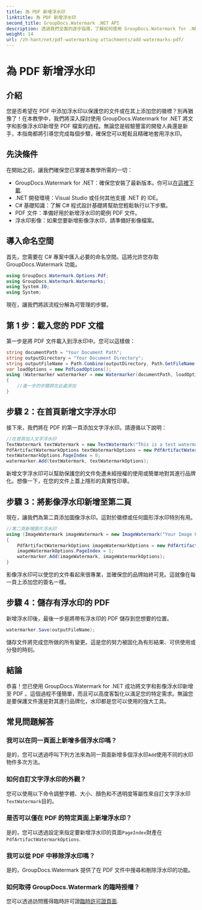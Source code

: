 ```yaml
---
title: 為 PDF 新增浮水印
linktitle: 為 PDF 新增浮水印
second_title: GroupDocs.Watermark .NET API
description: 透過我們全面的逐步指南，了解如何使用 GroupDocs.Watermark for .NET 將文字和影像浮水印新增至 PDF。
weight: 14
url: /zh-hant/net/pdf-watermarking-attachments/add-watermarks-pdf/
---
```


# 為 PDF 新增浮水印

## 介紹
您是否希望在 PDF 中添加浮水印以保護您的文件或在其上添加您的徽標？別再猶豫了！在本教學中，我們將深入探討使用 GroupDocs.Watermark for .NET 將文字和影像浮水印新增至 PDF 檔案的過程。無論您是經驗豐富的開發人員還是新手，本指南都將引導您完成每個步驟，確保您可以輕鬆且精確地套用浮水印。
## 先決條件
在開始之前，讓我們確保您已掌握本教學所需的一切：
-  GroupDocs.Watermark for .NET：確保您安裝了最新版本。你可以[在這裡下載](https://releases.groupdocs.com/Watermark/net/).
- .NET 開發環境：Visual Studio 或任何其他支援 .NET 的 IDE。
- C# 基礎知識：了解 C# 程式設計基礎將幫助您輕鬆執行以下步驟。
- PDF 文件：準備好用於新增浮水印的範例 PDF 文件。
- 浮水印影像：如果您要新增影像浮水印，請準備好影像檔案。
## 導入命名空間
首先，您需要在 C# 專案中匯入必要的命名空間。這將允許您存取 GroupDocs.Watermark 功能。
```csharp
using GroupDocs.Watermark.Options.Pdf;
using GroupDocs.Watermark.Watermarks;
using System.IO;
using System;
```
現在，讓我們將該流程分解為可管理的步驟。
## 第 1 步：載入您的 PDF 文檔
第一步是將 PDF 文件載入到浮水印中。您可以這樣做：
```csharp
string documentPath = "Your Document Path";
string outputDirectory = "Your Document Directory";
string outputFileName = Path.Combine(outputDirectory, Path.GetFileName(documentPath));
var loadOptions = new PdfLoadOptions();
using (Watermarker watermarker = new Watermarker(documentPath, loadOptions))
{
    //進一步的步驟將在此處添加
}
```
## 步驟 2：在首頁新增文字浮水印
接下來，我們將在 PDF 的第一頁添加文字浮水印。請遵循以下說明：
```csharp
//在首頁加入文字浮水印
TextWatermark textWatermark = new TextWatermark("This is a test watermark", new Font("Arial", 8));
PdfArtifactWatermarkOptions textWatermarkOptions = new PdfArtifactWatermarkOptions();
textWatermarkOptions.PageIndex = 0;
watermarker.Add(textWatermark, textWatermarkOptions);
```

新增文字浮水印可以幫助保護您的文件免遭未經授權的使用或簡單地對其進行品牌化。想像一下，在您的文件上蓋上隱形的真實性印章。
## 步驟 3：將影像浮水印新增至第二頁
現在，讓我們為第二頁添加圖像浮水印。這對於徽標或任何圖形浮水印特別有用。
```csharp
//第二頁新增圖片浮水印
using (ImageWatermark imageWatermark = new ImageWatermark("Your Image Path"))
{
    PdfArtifactWatermarkOptions imageWatermarkOptions = new PdfArtifactWatermarkOptions();
    imageWatermarkOptions.PageIndex = 1;
    watermarker.Add(imageWatermark, imageWatermarkOptions);
}
```

影像浮水印可以使您的文件看起來很專業，並確保您的品牌始終可見。這就像在每一頁上添加您的簽名一樣。
## 步驟 4：儲存有浮水印的 PDF
新增浮水印後，最後一步是將帶有浮水印的 PDF 儲存到您想要的位置。
```csharp
watermarker.Save(outputFileName);
```
儲存文件將完成您所做的所有變更。這是您的努力被固化為有形結果、可供使用或分發的時刻。
## 結論
恭喜！您已使用 GroupDocs.Watermark for .NET 成功將文字和影像浮水印新增至 PDF 。這個過程不僅簡單，而且可以高度客製化以滿足您的特定需求。無論您是要保護文件還是對其進行品牌化，水印都是您可以使用的強大工具。
## 常見問題解答
### 我可以在同一頁面上新增多個浮水印嗎？
是的，您可以透過呼叫下列方法來為同一頁面新增多個浮水印`Add`使用不同的水印物件多次方法。
### 如何自訂文字浮水印的外觀？
您可以使用以下命令調整字體、大小、顏色和不透明度等屬性來自訂文字浮水印`TextWatermark`目的。
### 是否可以僅在 PDF 的特定頁面上新增浮水印？
是的，您可以透過設定來指定要新增浮水印的頁面`PageIndex`財產在`PdfArtifactWatermarkOptions`.
### 我可以從 PDF 中移除浮水印嗎？
是的，GroupDocs.Watermark 提供了在 PDF 文件中搜尋和刪除浮水印的功能。
### 如何取得 GroupDocs.Watermark 的臨時授權？
您可以透過訪問獲得臨時許可證[臨時許可證頁面](https://purchase.groupdocs.com/temporary-license/).